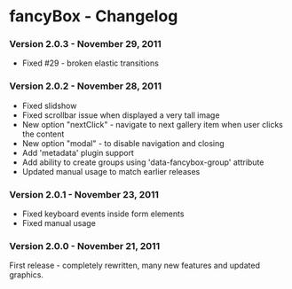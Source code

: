 fancyBox - Changelog
=========

### Version 2.0.3 - November 29, 2011

* Fixed #29 - broken elastic transitions

### Version 2.0.2 - November 28, 2011

* Fixed slidshow
* Fixed scrollbar issue when displayed a very tall image
* New option "nextClick" - navigate to next gallery item when user clicks the content
* New option "modal" - to disable navigation and closing
* Add 'metadata' plugin support
* Add ability to create groups using 'data-fancybox-group' attribute
* Updated manual usage to match earlier releases


### Version 2.0.1 - November 23, 2011

* Fixed keyboard events inside form elements
* Fixed manual usage


### Version 2.0.0 - November 21, 2011

First release - completely rewritten, many new features and updated graphics.